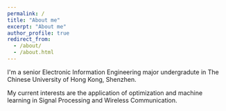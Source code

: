 ```yaml
---
permalink: /
title: "About me"
excerpt: "About me"
author_profile: true
redirect_from: 
  - /about/
  - /about.html
---
```


I'm a senior Electronic Information Engineering major undergradute in The Chinese University of Hong Kong, Shenzhen. 

My current interests are the application of optimization and machine learning in Signal Processing and Wireless Communication.




